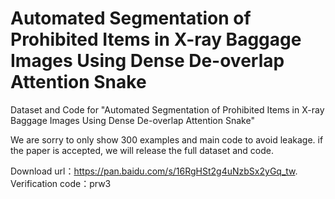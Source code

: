 # Automated Segmentation of Prohibited Items in X-ray Baggage Images Using Dense De-overlap Attention Snake

Dataset and Code for "Automated Segmentation of Prohibited Items in X-ray Baggage Images Using Dense De-overlap Attention Snake"

We are sorry to only show 300 examples and main code to avoid leakage. if the paper is accepted, we will release the full dataset and code.

Download url：https://pan.baidu.com/s/16RgHSt2g4uNzbSx2yGq_tw.
Verification code：prw3
